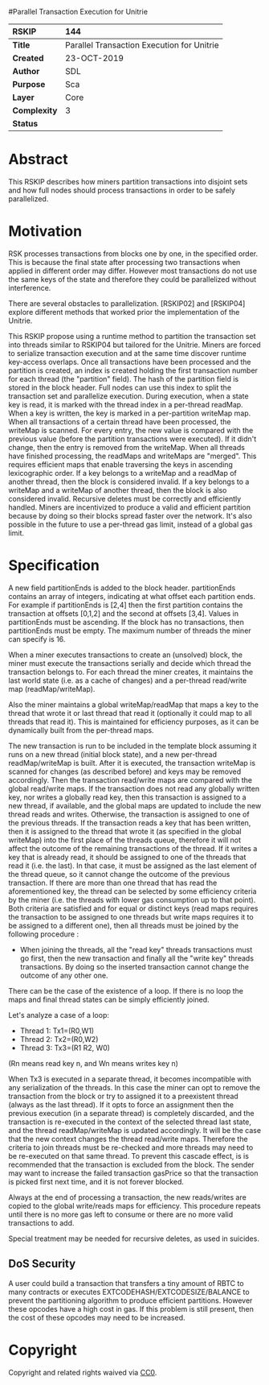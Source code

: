 #Parallel Transaction Execution for Unitrie

|RSKIP          |144           |
| :------------ |:-------------|
|**Title**      |Parallel Transaction Execution for Unitrie |
|**Created**    |23-OCT-2019 |
|**Author**     |SDL |
|**Purpose**    |Sca |
|**Layer**      |Core |
|**Complexity** |3 |
|**Status**     | |

# **Abstract**

This RSKIP describes how miners partition transactions into disjoint sets and how full nodes should process transactions in order to be safely parallelized. 

# **Motivation**

RSK processes transactions from blocks one by one, in the specified order. This is because the final state after processing two transactions when applied in different order may differ. However most transactions do not use the same keys of the state and therefore they could be parallelized without interference.

There are several obstacles to parallelization. [RSKIP02] and [RSKIP04] explore different methods that worked prior the implementation of the Unitrie. 

This RSKIP propose using a runtime method to partition the transaction set into threads similar to RSKIP04 but tailored for the Unitrie. Miners are forced to serialize transaction execution and at the same time discover runtime key-access overlaps. Once all transactions have been processed and the partition is created, an index is created holding the first transaction number for each thread (the "partition" field).  The hash of the partition field is stored in the block header. Full nodes can use this index to split the transaction set and parallelize execution. During execution, when a state key is read, it is marked with the thread index in a per-thread readMap. When a key is written, the key is marked in a per-partition writeMap map. When all transactions of a certain thread have been processed, the writeMap is scanned. For every entry, the new value is compared with the previous value (before the partition transactions were executed).  If it didn't change, then the entry is removed from the writeMap. When all threads have finished processing, the readMaps and writeMaps are "merged". This requires efficient maps that enable traversing the keys in ascending lexicographic order. If a key belongs to a writeMap and a readMap of another thread, then the block is considered invalid. If a key belongs to a writeMap and a writeMap of another thread, then the block is also considered invalid. Recursive deletes must be correctly and efficiently handled. Miners are incentivized to produce a valid and efficient partition because by doing so their blocks spread faster over the network. It's also possible in the future to use a per-thread gas limit, instead of a global gas limit.

# Specification

A new field partitionEnds is added to the block header. partitionEnds contains an array of integers, indicating at what offset each partition ends. For example if partitionEnds is [2,4] then the first partition contains the transaction at offsets [0,1,2] and the second at offsets [3,4]. Values in partitionEnds must be ascending. If the block has no transactions, then partitionEnds must be empty. The maximum number of threads the miner can specify is 16.

When a miner executes transactions to create an (unsolved) block, the miner must execute the transactions serially and decide which thread the transaction belongs to. For each thread the miner creates, it maintains the last world state (i.e. as a cache of changes) and a per-thread read/write map (readMap/writeMap).  

Also the miner maintains a global writeMap/readMap that maps a key to the thread that wrote it or last thread that read it (optionally it could map to all threads that read it). This is maintained for efficiency purposes, as it can be dynamically built from the per-thread maps.

The new transaction is run to be included in the template block assuming it runs on a new thread (initial block state), and a new per-thread readMap/writeMap is built. After it is executed, the transaction writeMap is scanned for changes (as described before) and keys may be removed accordingly. Then the transaction read/write maps are compared with the global read/write maps. If the transaction does not read any globally written key, nor writes a globally read key, then this transaction is assigned to a new thread, if available, and the global maps are updated to include the new thread reads and writes. Otherwise, the transaction is assigned to one of the previous threads. If the transaction reads a key that has been written, then it is assigned to the thread that wrote it (as specified in the global writeMap) into the first place of the threads queue, therefore it will not affect the outcome of the remaining transactions of the thread. If it writes a key that is already read, it should be assigned to one of the threads that read it (i.e. the last). In that case, it must be assigned as the last element of the thread queue, so it cannot change the outcome of the previous transaction. If there are more than one thread that has read the aforementioned key, the thread can be selected by some efficiency criteria by the miner (i.e. the threads with lower gas consumption up to that point). Both criteria are satisfied and for equal or distinct keys (read maps requires the transaction to be assigned to one threads but write maps requires it to be assigned to a different one), then all threads must be joined by the following procedure :

- When joining the threads, all the "read key" threads transactions must go first, then the new transaction and finally all the "write key" threads transactions. By doing so the inserted transaction cannot change the outcome of any other one.

There can be the case of the existence of a loop. If there is no loop the maps and final thread states can be simply efficiently joined. 

Let's analyze a case of a loop:

- Thread 1: Tx1=(R0,W1)
- Thread 2: Tx2=(R0,W2)
- Thread 3: Tx3=(R1 R2, W0)

(Rn means read key n, and Wn means writes key n) 

When Tx3 is executed in a separate thread, it becomes incompatible with any serialization of the threads. In this case the miner can opt to remove the transaction from the block or try to assigned it to a preexistent thread (always as the last thread). If it opts to force an assignment then the previous execution (in a separate thread) is completely discarded, and the transaction is re-executed in the context of the selected thread last state, and the thread readMap/writeMap is updated accordingly.  It will be the case that the new context changes the thread read/write maps. Therefore the criteria to join threads must be re-checked and more threads may need to be re-executed on that same thread.  To prevent this cascade effect, is is recommended that the transaction is excluded from the block. The sender may want to increase the failed transaction gasPrice so that the transaction is picked first next time, and it is not forever blocked.

Always at the end of processing a transaction, the new reads/writes are copied to the global write/reads maps for efficiency.  This procedure repeats until there is no more gas left to consume or there are no more valid transactions to add. 

Special treatment may be needed for recursive deletes, as used in suicides. 



## DoS Security

A user could build a transaction that transfers a tiny amount of RBTC to many contracts or executes EXTCODEHASH/EXTCODESIZE/BALANCE to prevent the partitioning algorithm to produce efficient partitions. However these opcodes have a high cost in gas. If this problem is still present, then the cost of these opcodes may need to be increased. 

# Copyright

Copyright and related rights waived via [CC0](https://creativecommons.org/publicdomain/zero/1.0/).